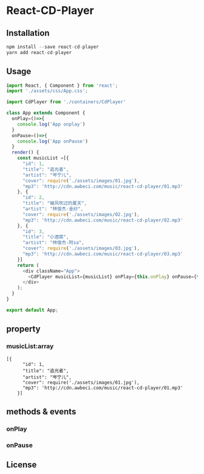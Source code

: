 # React-CD-Player

## Installation

```js
npm install --save react-cd-player
yarn add react-cd-player
```

## Usage

```js
import React, { Component } from 'react';
import './assets/css/App.css';

import CdPlayer from './containers/CdPlayer'

class App extends Component {
  onPlay=()=>{
    console.log('App onplay')
  }
  onPause=()=>{
    console.log('App onPause')
  }
  render() {
    const musicList =[{
      "id": 1,
      "title": "追光者",
      "artist": "岑宁儿",
      "cover": require('./assets/images/01.jpg'),
      "mp3": 'http://cdn.awbeci.com/music/react-cd-player/01.mp3'
    }, {
      "id": 2,
      "title": "被风吹过的夏天",
      "artist": "林俊杰-金纱",
      "cover": require('./assets/images/02.jpg'),
      "mp3": 'http://cdn.awbeci.com/music/react-cd-player/02.mp3'
    }, {
      "id": 3,
      "title": "小酒窝",
      "artist": "林俊杰-阿sa",
      "cover": require('./assets/images/03.jpg'),
      "mp3": 'http://cdn.awbeci.com/music/react-cd-player/03.mp3'
    }]
    return (
      <div className="App">
        <CdPlayer musicList={musicList} onPlay={this.onPlay} onPause={this.onPause}/>
      </div>
    );
  }
}

export default App;

```
## property

### musicList:array

```
[{
      "id": 1,
      "title": "追光者",
      "artist": "岑宁儿",
      "cover": require('./assets/images/01.jpg'),
      "mp3": 'http://cdn.awbeci.com/music/react-cd-player/01.mp3'
    }]
```

## methods & events

### onPlay

### onPause

## License

[pixiv]: https://github.com/LoveLiveSunshine/pixiv.moe
[LoveLiveSunshine]: https://github.com/LoveLiveSunshine/LoveLiveSunshine.github.io

[material-ui]: https://github.com/callemall/material-ui
[material-ui-icons]: https://github.com/MODX-Club/material-ui-icons